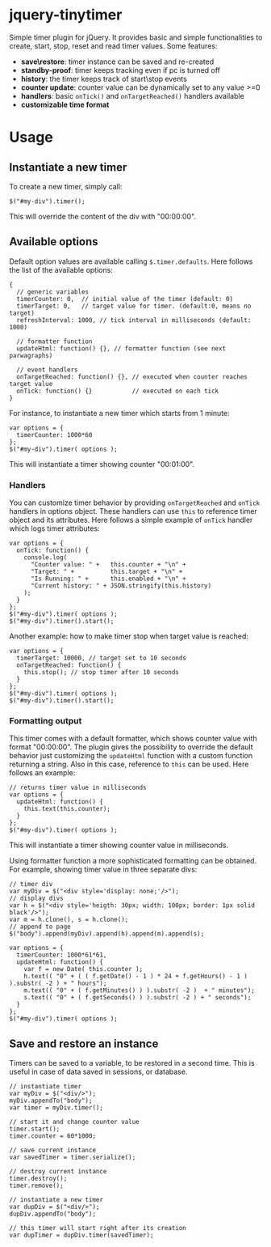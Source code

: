 # jquery-tinytimer
Simple timer plugin for jQuery. It provides basic and simple functionalities
to create, start, stop, reset and read timer values.
Some features:
- **save\restore**: timer instance can be saved and re-created
- **standby-proof**: timer keeps tracking even if pc is turned off
- **history**: the timer keeps track of start\stop events
- **counter update**: counter value can be dynamically set to any value >=0
- **handlers**: basic `onTick()` and `onTargetReached()` handlers available
- **customizable time format**


# Usage
## Instantiate a new timer
To create a new timer, simply call:
```
$("#my-div").timer();
```
This will override the content of the div with "00:00:00".
## Available options
Default option values are available calling `$.timer.defaults`.
Here follows the list of the available options:
```
{
  // generic variables
  timerCounter: 0,  // initial value of the timer (default: 0)
  timerTarget: 0,   // target value for timer. (default:0, means no target)
  refreshInterval: 1000, // tick interval in milliseconds (default: 1000)

  // formatter function
  updateHtml: function() {}, // formatter function (see next parwagraphs)

  // event handlers
  onTargetReached: function() {}, // executed when counter reaches target value
  onTick: function() {}           // executed on each tick
}
```

For instance, to instantiate a new timer which starts from 1 minute:
```
var options = {
  timerCounter: 1000*60
};
$("#my-div").timer( options );
```
This will instantiate a timer showing counter "00:01:00".

### Handlers
You can customize timer behavior by providing `onTargetReached`
and `onTick` handlers in options object. These handlers can use `this`
to reference timer object and its attributes.
Here follows a simple example of `onTick` handler which logs timer attributes:
```
var options = {
  onTick: function() {
    console.log(
      "Counter value: " +   this.counter + "\n" +
      "Target: " +          this.target + "\n" +
      "Is Running: " +      this.enabled + "\n" +
      "Current history: " + JSON.stringify(this.history)
    );
  }
};
$("#my-div").timer( options );
$("#my-div").timer().start();
```

Another example: how to make timer stop when target value is reached:
```
var options = {
  timerTarget: 10000, // target set to 10 seconds
  onTargetReached: function() {
    this.stop(); // stop timer after 10 seconds
  }
};
$("#my-div").timer( options );
$("#my-div").timer().start();
```
### Formatting output
This timer comes with a default formatter, which shows counter value
with format "00:00:00". The plugin gives the possibility to override the
default behavior just customizing the `updateHtml` function
with a custom function returning a string. Also in this case,
reference to `this` can be used.
Here follows an example:
```
// returns timer value in milliseconds
var options = {
  updateHtml: function() {
    this.text(this.counter);
  }
};
$("#my-div").timer( options );
```
This will instantiate a timer showing counter value in milliseconds.

Using formatter function a more sophisticated formatting can be obtained.
For example, showing timer value in three separate divs:
```
// timer div
var myDiv = $("<div style='display: none;'/>");
// display divs
var h = $("<div style='heigth: 30px; width: 100px; border: 1px solid black'/>");
var m = h.clone(), s = h.clone();
// append to page
$("body").append(myDiv).append(h).append(m).append(s);

var options = {
  timerCounter: 1000*61*61,
  updateHtml: function() {
    var f = new Date( this.counter );
    h.text(( "0" + ( ( f.getDate() - 1 ) * 24 + f.getHours() - 1 ) ).substr( -2 ) + " hours");
    m.text(( "0" + ( f.getMinutes() ) ).substr( -2 )  + " minutes");
    s.text(( "0" + ( f.getSeconds() ) ).substr( -2 ) + " seconds");
  }
};
$("#my-div").timer( options );
```
## Save and restore an instance
Timers can be saved to a variable, to be restored in a second time.
This is useful in case of data saved in sessions, or database.
```
// instantiate timer
var myDiv = $("<div/>");
myDiv.appendTo("body");
var timer = myDiv.timer();

// start it and change counter value
timer.start();
timer.counter = 60*1000;

// save current instance
var savedTimer = timer.serialize();

// destroy current instance
timer.destroy();
timer.remove();

// instantiate a new timer
var dupDiv = $("<div/>");
dupDiv.appendTo("body");

// this timer will start right after its creation
var dupTimer = dupDiv.timer(savedTimer);
```